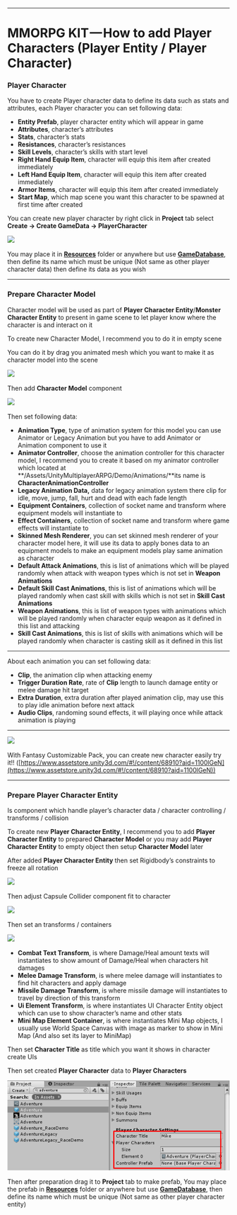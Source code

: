 * * *

MMORPG KIT — How to add Player Characters (Player Entity / Player Character)
============================================================================

### Player Character

You have to create Player character data to define its data such as stats and attributes, each Player character you can set following data:

*   **Entity Prefab**, player character entity which will appear in game
*   **Attributes**, character’s attributes
*   **Stats**, character’s stats
*   **Resistances**, character’s resistances
*   **Skill Levels**, character’s skills with start level
*   **Right Hand Equip Item**, character will equip this item after created immediately
*   **Left Hand Equip Item**, character will equip this item after created immediately
*   **Armor Items**, character will equip this item after created immediately
*   **Start Map**, which map scene you want this character to be spawned at first time after created

You can create new player character by right click in **Project** tab select   
**Create -> Create GameData -> PlayerCharacter**

![](https://cdn-images-1.medium.com/max/1600/0*6e1EvN_jBzOeYGep)

You may place it in [**Resources**](https://docs.unity3d.com/Manual/LoadingResourcesatRuntime.html) folder or anywhere but use [**GameDatabase**](https://medium.com/suriyun-production/mmorpg-kit-game-database-ce081169f097), then define its name which must be unique (Not same as other player character data) then define its data as you wish

* * *

### Prepare Character Model

Character model will be used as part of **Player Character Entity**/**Monster Character Entity** to present in game scene to let player know where the character is and interact on it

To create new Character Model, I recommend you to do it in empty scene

You can do it by drag you animated mesh which you want to make it as character model into the scene

![](https://cdn-images-1.medium.com/max/1600/0*0X6gBEW0c7ZbmSOw)

Then add **Character Model** component

![](https://cdn-images-1.medium.com/max/1600/0*3H8pIWD4reiE9wO7)

Then set following data:

*   **Animation Type**, type of animation system for this model you can use Animator or Legacy Animation but you have to add Animator or Animation component to use it
*   **Animator Controller**, choose the animation controller for this character model, I recommend you to create it based on my animator controller which located at **/Assets/UnityMultiplayerARPG/Demo/Animations/**its name is **CharacterAnimationController**
*   **Legacy Animation Data,** data for legacy animation system there clip for idle, move, jump, fall, hurt and dead with each fade length
*   **Equipment Containers**, collection of socket name and transform where equipment models will instantiate to
*   **Effect Containers**, collection of socket name and transform where game effects will instantiate to
*   **Skinned Mesh Renderer**, you can set skinned mesh renderer of your character model here, it will use its data to apply bones data to an equipment models to make an equipment models play same animation as character
*   **Default Attack Animations**, this is list of animations which will be played randomly when attack with weapon types which is not set in **Weapon Animations**
*   **Default Skill Cast Animations**, this is list of animations which will be played randomly when cast skill with skills which is not set in **Skill Cast Animations**
*   **Weapon Animations**, this is list of weapon types with animations which will be played randomly when character equip weapon as it defined in this list and attacking
*   **Skill Cast Animations**, this is list of skills with animations which will be played randomly when character is casting skill as it defined in this list

* * *

About each animation you can set following data:

*   **Clip**, the animation clip when attacking enemy
*   **Trigger Duration Rate**, rate of **Clip** length to launch damage entity or melee damage hit target
*   **Extra Duration**, extra duration after played animation clip, may use this to play idle animation before next attack
*   **Audio Clips**, randoming sound effects, it will playing once while attack animation is playing

* * *

![](https://cdn-images-1.medium.com/max/1600/0*p1VC4OlJV1eb8Gqw)

With Fantasy Customizable Pack, you can create new character easily try it!! ([https://www.assetstore.unity3d.com/#!/content/68910?aid=1100lGeN](https://www.assetstore.unity3d.com/#!/content/68910?aid=1100lGeN))

* * *

### Prepare Player Character Entity

Is component which handle player’s character data / character controlling / transforms / collision

To create new **Player Character Entity**, I recommend you to add **Player Character Entity** to prepared **Character Model** or you may add **Player Character Entity** to empty object then setup **Character Model** later

After added **Player Character Entity** then set Rigidbody’s constraints to freeze all rotation

![](https://cdn-images-1.medium.com/max/1600/0*bsCLPoqCS38MC983)

Then adjust Capsule Collider component fit to character

![](https://cdn-images-1.medium.com/max/1600/0*kILIMeK-SrC2rsoa)

Then set an transforms / containers

![](https://cdn-images-1.medium.com/max/1600/0*sN-YHUYMDuz1099a)

*   **Combat Text Transform**, is where Damage/Heal amount texts will instantiates to show amount of Damage/Heal when characters hit damages
*   **Melee Damage Transform**, is where melee damage will instantiates to find hit characters and apply damage
*   **Missile Damage Transform**, is where missile damage will instantiates to travel by direction of this transform
*   **Ui Element Transform**, is where instantiates UI Character Entity object which can use to show character’s name and other stats
*   **Mini Map Element Container**, is where instantiates Mini Map objects, I usually use World Space Canvas with image as marker to show in Mini Map (And also set its layer to MiniMap)

Then set **Character Title** as title which you want it shows in character create UIs

Then set created **Player Character** data to **Player Characters**

![](../images/new_player_character_entity_setting.png)

Then after preparation drag it to **Project** tab to make prefab, You may place the prefab in [**Resources**](https://docs.unity3d.com/Manual/LoadingResourcesatRuntime.html)  folder or anywhere but use [**GameDatabase**](https://medium.com/suriyun-production/mmorpg-kit-game-database-ce081169f097), then define its name which must be unique (Not same as other player character entity)
